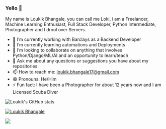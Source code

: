 ### Yello 👋
My name is Loukik Bhangale, you can call me Loki, i am a Freelancer, Machine Learning Enthusiast, Full Stack Developer, Python Intermediate, Photographer and I drool over Servers.

- 🔭 I’m currently working with Barclays as a Backend Developer
- 🌱 I’m currently learning automations and Deployments
- 👯 I’m looking to collaborate on anything that involves Python/Django/ML/AI and an opportunity to learn/teach
- 💬 Ask me about any questions or suggestions you have about my repositories
- 📫 How to reach me: loukik.bhangale17@gmail.com
- 😄 Pronouns: He/Him
- ⚡ Fun fact: I have been a Photographer for about 12 years now and I am Licensed Scuba Diver


![Loukik's GitHub stats](https://github-readme-stats.vercel.app/api?username=loukikstudent&show_icons=true&count_private=true&theme=dark)


[![Loukik Bhangale](https://github-readme-stats.vercel.app/api/top-langs/?username=loukikstudent&theme=dark)](https://github.com/anuraghazra/github-readme-stats)

![](https://komarev.com/ghpvc/?username=loukikstudent&color=yellow&label=Lovely+People+Visited)
